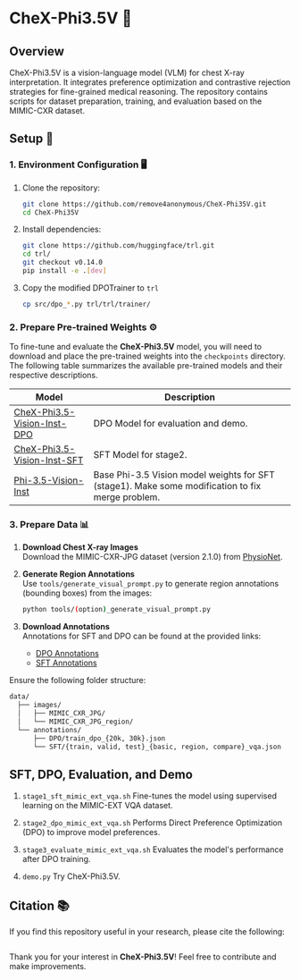 
# CheX-Phi3.5V 🩻

## Overview
CheX-Phi3.5V is a vision-language model (VLM) for chest X-ray interpretation. It integrates preference optimization and contrastive rejection strategies for fine-grained medical reasoning. The repository contains scripts for dataset preparation, training, and evaluation based on the MIMIC-CXR dataset.

## Setup 🚀

### 1. Environment Configuration 🖥️
1. Clone the repository:
   ```bash
   git clone https://github.com/remove4anonymous/CheX-Phi35V.git
   cd CheX-Phi35V
   ```

2. Install dependencies:
   ```bash
   git clone https://github.com/huggingface/trl.git
   cd trl/
   git checkout v0.14.0
   pip install -e .[dev]
   ```
3. Copy the modified DPOTrainer to `trl`
    ```bash
    cp src/dpo_*.py trl/trl/trainer/
    ```

### 2. Prepare Pre-trained Weights ⚙️

To fine-tune and evaluate the **CheX-Phi3.5V** model, you will need to download and place the pre-trained weights into the `checkpoints` directory. The following table summarizes the available pre-trained models and their respective descriptions.

| **Model**                                          | **Description**                                                      |
|-----------------------------------------------------|----------------------------------------------------------------------|
| [CheX-Phi3.5-Vision-Inst-DPO](https://huggingface.co/remove4anonymous/CheX-Phi-3.5-vision-instruct-DPO)          | DPO Model for evaluation and demo. |
| [CheX-Phi3.5-Vision-Inst-SFT](https://huggingface.co/remove4anonymous/CheX-Phi-3.5-vision-instruct-SFT)          | SFT Model for stage2.          |
| [Phi-3.5-Vision-Inst](https://huggingface.co/remove4anonymous/Phi-3.5-vision-instruct)| Base Phi-3.5 Vision model weights for SFT (stage1). Make some modification to fix merge problem.|

### 3. Prepare Data 📊

1. **Download Chest X-ray Images**  
   Download the MIMIC-CXR-JPG dataset (version 2.1.0) from [PhysioNet](https://physionet.org/content/mimic-cxr-jpg/2.1.0).

2. **Generate Region Annotations**  
   Use `tools/generate_visual_prompt.py` to generate region annotations (bounding boxes) from the images:
   ```bash
   python tools/(option)_generate_visual_prompt.py
   ```

3. **Download Annotations**  
   Annotations for SFT and DPO can be found at the provided links:
   - [DPO Annotations](#)
   - [SFT Annotations](#)

Ensure the following folder structure:
```bash
data/
  ├── images/
  │   ├── MIMIC_CXR_JPG/
  │   └── MIMIC_CXR_JPG_region/
  └── annotations/
      ├── DPO/train_dpo_{20k, 30k}.json
      └── SFT/{train, valid, test}_{basic, region, compare}_vqa.json
```
## SFT, DPO, Evaluation, and Demo

1. `stage1_sft_mimic_ext_vqa.sh`
   Fine-tunes the model using supervised learning on the MIMIC-EXT VQA dataset.

2. `stage2_dpo_mimic_ext_vqa.sh`
   Performs Direct Preference Optimization (DPO) to improve model preferences.

3. `stage3_evaluate_mimic_ext_vqa.sh`
   Evaluates the model's performance after DPO training.

4. `demo.py`
    Try CheX-Phi3.5V.

## Citation 📚

If you find this repository useful in your research, please cite the following:

```bibtex

```

Thank you for your interest in **CheX-Phi3.5V**! Feel free to contribute and make improvements.

